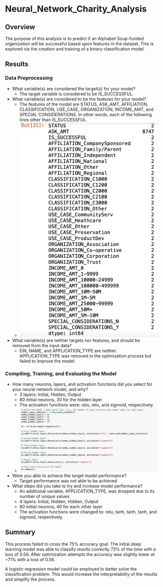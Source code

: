 # Neural_Network_Charity_Analysis

## Overview
The purpose of this analysis is to predict if an Alphabet Soup-funded organization will be successful based upon features in the dataset. This is explored via the creation and training of a binary classification model.

## Results
### Data Preprocessing
- What variable(s) are considered the target(s) for your model?
  - The target variable is considered to be IS_SUCCESSFUL.
- What variable(s) are considered to be the features for your model?
  - The features of the model are STATUS, ASK_AMT, AFFILIATION, CLASSIFICATION, USE_CASE, ORGANIZATION, INCOME_AMT, and SPECIAL CONSIDERATIONS. In other words, each of the following lines other than IS_SUCCESSFUL.
  - ![Features](https://github.com/kramerkyle/Neural_Network_Charity_Analysis/blob/main/Dataframe_Features.png)
- What variable(s) are neither targets nor features, and should be removed from the input data?
  - EIN, NAME, and APPLICATION_TYPE are neither. APPLICATION_TYPE was removed in the optimization process but failed to improve the model.

### Compiling, Training, and Evaluating the Model
- How many neurons, layers, and activation functions did you select for your neural network model, and why?
  - 3 layers: Initial, Hidden, Output
  - 80 initial neurons, 30 for the hidden layer
  - The activation functions were: relu, relu, and sigmoid, respectively.
  - ![Model](https://github.com/kramerkyle/Neural_Network_Charity_Analysis/blob/main/Model.png)
- Were you able to achieve the target model performance?
  - Target performance was not able to be achieved
- What steps did you take to try and increase model performance?
  - An additional variable, APPLICATION_TYPE, was dropped due to its number of unique values
  - 4 layers: Initial, Hidden, Hidden, Output
  - 80 initial neurons, 40 for each other layer
  - The activation functions were changed to: relu, tanh, tanh, tanh, and sigmoid, respectively.

## Summary
This process failed to cross the 75% accuracy goal. The initial deep learning model was able to classify results correctly 73% of the time with a loss of 0.56. After optimization attempts the accuracy was slightly lower at ~71% with a loss of 0.56.

A logistic regression model could be employed to better solve the classification problem. This would increase the interpretability of the results and simplify the process.
